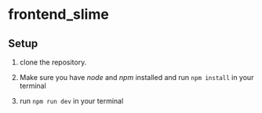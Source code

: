 # frontend_slime

## Setup

1. clone the repository.

2. Make sure you have _node_ and _npm_ installed and run `npm install` in your terminal

3. run `npm run dev` in your terminal
